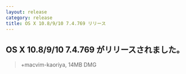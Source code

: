 ```yaml
---
layout: release
category: release
title: OS X 10.8/9/10 7.4.769 リリース
---
```

## OS X 10.8/9/10 7.4.769 がリリースされました。

> +macvim-kaoriya, 14MB DMG
